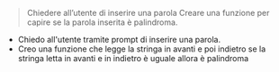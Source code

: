 >Chiedere all’utente di inserire una parola
>Creare una funzione per capire se la parola inserita è palindroma.

- Chiedo all'utente tramite prompt di inserire una parola. 
- Creo una funzione che legge la stringa in avanti e poi indietro 
    se la stringa letta in avanti e in indietro è uguale 
    allora è palindroma